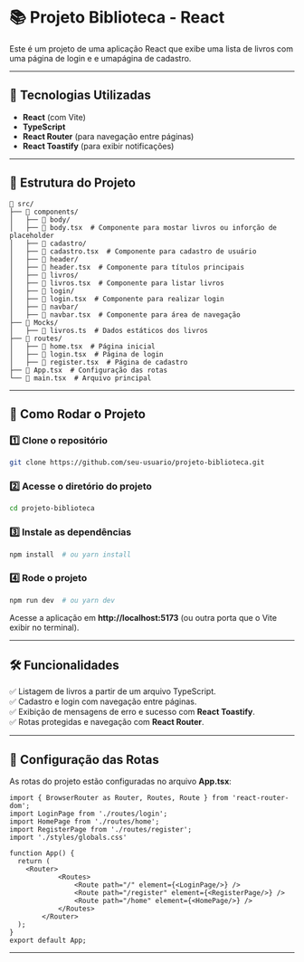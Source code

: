 # 📚 Projeto Biblioteca - React

Este é um projeto de uma aplicação React que exibe uma lista de livros com uma página de login e e umapágina de cadastro.

---

## 🚀 Tecnologias Utilizadas
- **React** (com Vite)
- **TypeScript**
- **React Router** (para navegação entre páginas)
- **React Toastify** (para exibir notificações)

---

## 📂 Estrutura do Projeto
```
📂 src/
├── 📁 components/
│   ├── 📁 body/
│   ├── 📄 body.tsx  # Componente para mostar livros ou inforção de placeholder
│   ├── 📁 cadastro/
│   ├── 📄 cadastro.tsx  # Componente para cadastro de usuário
│   ├── 📁 header/
│   ├── 📄 header.tsx  # Componente para títulos principais
│   ├── 📁 livros/
│   ├── 📄 livros.tsx  # Componente para listar livros
│   ├── 📁 login/
│   ├── 📄 login.tsx  # Componente para realizar login
│   ├── 📁 navbar/
│   ├── 📄 navbar.tsx  # Componente para área de navegação
├── 📁 Mocks/
│   ├── 📄 livros.ts  # Dados estáticos dos livros
├── 📁 routes/
│   ├── 📄 home.tsx  # Página inicial
│   ├── 📄 login.tsx  # Página de login
│   ├── 📄 register.tsx  # Página de cadastro
├── 📄 App.tsx  # Configuração das rotas
└── 📄 main.tsx  # Arquivo principal
```

---

## 🔧 Como Rodar o Projeto

### 1️⃣ Clone o repositório
```bash
git clone https://github.com/seu-usuario/projeto-biblioteca.git
```

### 2️⃣ Acesse o diretório do projeto
```bash
cd projeto-biblioteca
```

### 3️⃣ Instale as dependências
```bash
npm install  # ou yarn install
```

### 4️⃣ Rode o projeto
```bash
npm run dev  # ou yarn dev
```

Acesse a aplicação em **http://localhost:5173** (ou outra porta que o Vite exibir no terminal).

---

## 🛠️ Funcionalidades
✅ Listagem de livros a partir de um arquivo TypeScript.  
✅ Cadastro e login com navegação entre páginas.  
✅ Exibição de mensagens de erro e sucesso com **React Toastify**.  
✅ Rotas protegidas e navegação com **React Router**.  

---

## 📜 Configuração das Rotas
As rotas do projeto estão configuradas no arquivo **App.tsx**:
```tsx
import { BrowserRouter as Router, Routes, Route } from 'react-router-dom';
import LoginPage from './routes/login';
import HomePage from './routes/home';
import RegisterPage from './routes/register';
import './styles/globals.css'

function App() {
  return (
    <Router>
			<Routes>
				<Route path="/" element={<LoginPage/>} />
				<Route path="/register" element={<RegisterPage/>} />
				<Route path="/home" element={<HomePage/>} />
			</Routes>
		</Router>
  );
}
export default App;
```

---
